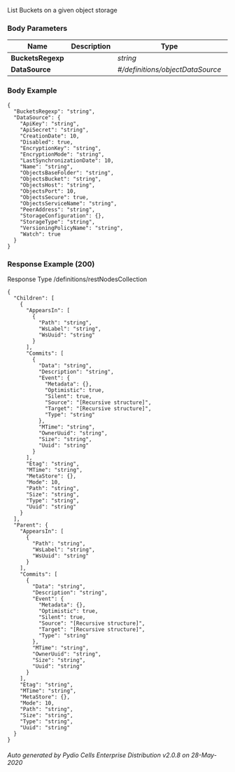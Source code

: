 






 
List Buckets on a given object storage  


### Body Parameters

Name | Description | Type | Required
---|---|---|---
**BucketsRegexp** |  | _string_ |   
**DataSource** |  | _#/definitions/objectDataSource_ |   


### Body Example
```
{
  "BucketsRegexp": "string",
  "DataSource": {
    "ApiKey": "string",
    "ApiSecret": "string",
    "CreationDate": 10,
    "Disabled": true,
    "EncryptionKey": "string",
    "EncryptionMode": "string",
    "LastSynchronizationDate": 10,
    "Name": "string",
    "ObjectsBaseFolder": "string",
    "ObjectsBucket": "string",
    "ObjectsHost": "string",
    "ObjectsPort": 10,
    "ObjectsSecure": true,
    "ObjectsServiceName": "string",
    "PeerAddress": "string",
    "StorageConfiguration": {},
    "StorageType": "string",
    "VersioningPolicyName": "string",
    "Watch": true
  }
}
```






### Response Example (200)
Response Type /definitions/restNodesCollection

```
{
  "Children": [
    {
      "AppearsIn": [
        {
          "Path": "string",
          "WsLabel": "string",
          "WsUuid": "string"
        }
      ],
      "Commits": [
        {
          "Data": "string",
          "Description": "string",
          "Event": {
            "Metadata": {},
            "Optimistic": true,
            "Silent": true,
            "Source": "[Recursive structure]",
            "Target": "[Recursive structure]",
            "Type": "string"
          },
          "MTime": "string",
          "OwnerUuid": "string",
          "Size": "string",
          "Uuid": "string"
        }
      ],
      "Etag": "string",
      "MTime": "string",
      "MetaStore": {},
      "Mode": 10,
      "Path": "string",
      "Size": "string",
      "Type": "string",
      "Uuid": "string"
    }
  ],
  "Parent": {
    "AppearsIn": [
      {
        "Path": "string",
        "WsLabel": "string",
        "WsUuid": "string"
      }
    ],
    "Commits": [
      {
        "Data": "string",
        "Description": "string",
        "Event": {
          "Metadata": {},
          "Optimistic": true,
          "Silent": true,
          "Source": "[Recursive structure]",
          "Target": "[Recursive structure]",
          "Type": "string"
        },
        "MTime": "string",
        "OwnerUuid": "string",
        "Size": "string",
        "Uuid": "string"
      }
    ],
    "Etag": "string",
    "MTime": "string",
    "MetaStore": {},
    "Mode": 10,
    "Path": "string",
    "Size": "string",
    "Type": "string",
    "Uuid": "string"
  }
}
```




###### Auto generated by Pydio Cells Enterprise Distribution v2.0.8 on 28-May-2020
